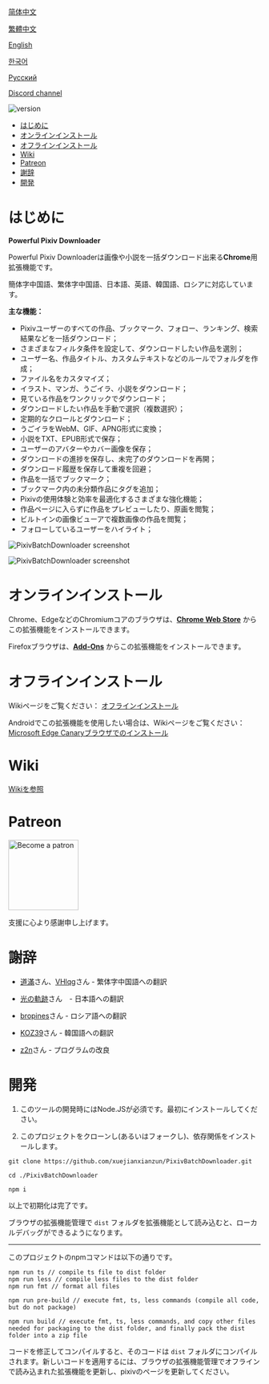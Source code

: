 [简体中文](/README.md)

[繁體中文](/README-ZH-TW.md)

[English](/README-EN.md)

[한국어](/README-KO.md)

[Русский](/README-RU.md)

[Discord channel](https://discord.gg/eW9JtTK)

![version](https://img.shields.io/github/v/release/xuejianxianzun/PixivBatchDownloader)

<!-- TOC -->

- [はじめに](#はじめに)
- [オンラインインストール](#オンラインインストール)
- [オフラインインストール](#オフラインインストール)
- [Wiki](#wiki)
- [Patreon](#patreon)
- [謝辞](#謝辞)
- [開発](#開発)

<!-- /TOC -->

# はじめに

**Powerful Pixiv Downloader**

Powerful Pixiv Downloaderは画像や小説を一括ダウンロード出来る**Chrome**用拡張機能です。

簡体字中国語、繁体字中国語、日本語、英語、韓国語、ロシアに対応しています。

**主な機能：**

- Pixivユーザーのすべての作品、ブックマーク、フォロー、ランキング、検索結果などを一括ダウンロード；
- さまざまなフィルタ条件を設定して、ダウンロードしたい作品を選別；
- ユーザー名、作品タイトル、カスタムテキストなどのルールでフォルダを作成；
- ファイル名をカスタマイズ；
- イラスト、マンガ、うごイラ、小説をダウンロード；
- 見ている作品をワンクリックでダウンロード；
- ダウンロードしたい作品を手動で選択（複数選択）；
- 定期的なクロールとダウンロード；
- うごイラをWebM、GIF、APNG形式に変換；
- 小説をTXT、EPUB形式で保存；
- ユーザーのアバターやカバー画像を保存；
- ダウンロードの進捗を保存し、未完了のダウンロードを再開；
- ダウンロード履歴を保存して重複を回避；
- 作品を一括でブックマーク；
- ブックマーク内の未分類作品にタグを追加；
- Pixivの使用体験と効率を最適化するさまざまな強化機能；
- 作品ページに入らずに作品をプレビューしたり、原画を閲覧；
- ビルトインの画像ビューアで複数画像の作品を閲覧；
- フォローしているユーザーをハイライト；

![PixivBatchDownloader screenshot](./notes/images/ui-ja-0.png)

![PixivBatchDownloader screenshot](./notes/images/ui-ja-1.png)

# オンラインインストール

Chrome、EdgeなどのChromiumコアのブラウザは、**[Chrome Web Store](https://chrome.google.com/webstore/detail/powerful-pixiv-downloader/dkndmhgdcmjdmkdonmbgjpijejdcilfh)** からこの拡張機能をインストールできます。

Firefoxブラウザは、**[Add-Ons](https://addons.mozilla.org/firefox/addon/powerfulpixivdownloader/)** からこの拡張機能をインストールできます。

# オフラインインストール

Wikiページをご覧ください：
[オフラインインストール](https://xuejianxianzun.github.io/PBDWiki/#/en/OfflineInstallation)

Androidでこの拡張機能を使用したい場合は、Wikiページをご覧ください：
[Microsoft Edge Canaryブラウザでのインストール](https://xuejianxianzun.github.io/PBDWiki/#/en/MicrosoftEdgeCanary)

# Wiki

[Wikiを参照](https://xuejianxianzun.github.io/PBDWiki)

# Patreon

<a href='https://www.patreon.com/xuejianxianzun'><img src='https://c5.patreon.com/external/logo/become_a_patron_button.png' alt='Become a patron' width='140px' /></a>

支援に心より感謝申し上げます。

# 謝辞

- [道滿](https://zhtw.me/)さん、[VHlqg](https://github.com/VHlqg)さん - 繁体字中国語への翻訳

- [光の軌跡](https://github.com/jiaer24)さん　- 日本語への翻訳

- [bropines](https://github.com/bropines)さん - ロシア語への翻訳

- [KOZ39](https://github.com/KOZ39)さん - 韓国語への翻訳

- [z2n](https://github.com/z2n)さん - プログラムの改良

# 開発

1. このツールの開発時にはNode.JSが必須です。最初にインストールしてください。

2. このプロジェクトをクローンし(あるいはフォークし)、依存関係をインストールします。

```
git clone https://github.com/xuejianxianzun/PixivBatchDownloader.git

cd ./PixivBatchDownloader

npm i
```
以上で初期化は完了です。

ブラウザの拡張機能管理で `dist` フォルダを拡張機能として読み込むと、ローカルデバッグができるようになります。

-----------

このプロジェクトのnpmコマンドは以下の通りです。
```
npm run ts // compile ts file to dist folder
npm run less // compile less files to the dist folder
npm run fmt // format all files

npm run pre-build // execute fmt, ts, less commands (compile all code, but do not package)

npm run build // execute fmt, ts, less commands, and copy other files needed for packaging to the dist folder, and finally pack the dist folder into a zip file
```

コードを修正してコンパイルすると、そのコードは `dist` フォルダにコンパイルされます。新しいコードを適用するには、ブラウザの拡張機能管理でオフラインで読み込まれた拡張機能を更新し、pixivのページを更新してください。
